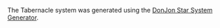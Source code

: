 The Tabernacle system was generated using the [DonJon Star System Generator](https://donjon.bin.sh/scifi/system/).